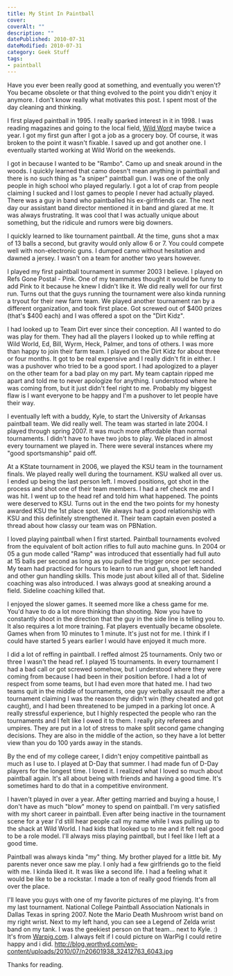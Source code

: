 ```yaml
---
title: My Stint In Paintball
cover:
coverAlt: ""
description: ""
datePublished: 2010-07-31
dateModified: 2010-07-31
category: Geek Stuff
tags:
- paintball
---
```


Have you ever been really good at something, and eventually you weren't?  You became obsolete or that thing evolved to the point you didn't enjoy it anymore.  I don't know really what motivates this post.  I spent most of the day cleaning and thinking.

I first played paintball in 1995. I really sparked interest in it in 1998.  I was reading magazines and going to the local field, [Wild Word](http://wildworldpaintball.com/) maybe twice a year.  I got my first gun after I got a job as a grocery boy. Of course, it was broken to the point it wasn't fixable.  I saved up and got another one. I eventually started working at Wild World on the weekends.


I got in because I wanted to be "Rambo". Camo up and sneak around in the woods. I quickly learned that camo doesn't mean anything in paintball and there is no such thing as "a sniper" paintball gun. I was one of the only people in high school who played regularly. I got a lot of crap from people claiming I sucked and I lost games to people I never had actually played.  There was a guy in band who paintballed his ex-girlfriends car. The next day our assistant band director mentioned it in band and glared at me.  It was always frustrating.  It was cool that I was actually unique about something, but the ridicule and rumors were big downers.

I quickly learned to like tournament paintball. At the time, guns shot a max of 13 balls a second, but gravity would only allow 6 or 7.  You could compete well with non-electronic guns.  I dumped camo without hesitation and dawned a jersey.  I wasn't on a team for another two years however.

I played my first paintball tournament in summer 2003 I believe.  I played on Refs Gone Postal - Pink.  One of my teammates thought it would be funny to add Pink to it because he knew I didn't like it.   We did really well for our first run.  Turns out that the guys running the tournament were also kinda running a tryout for their new farm team.  We played another tournament ran by a different organization, and took first place. Got screwed out of $400 prizes (that's $400 each) and I was offered a spot on the "Dirt Kidz".

I had looked up to Team Dirt ever since their conception. All I wanted to do was play for them.  They had all the players I looked up to while reffing at Wild World, Ed, Bill, Wyrm, Heck, Palmer, and tons of others.  I was more than happy to join their farm team.  I played on the Dirt Kidz for about three or four months.  It got to be real expensive and I really didn't fit in either.  I was a pushover who tried to be a good sport.  I had apologized to a player on the other team for a bad play on my part.  My team captain ripped me apart and told me to never apologize for anything.  I understood where he was coming from, but it just didn't feel right to me.  Probably my biggest flaw is I want everyone to be happy and I'm a pushover to let people have their way.

I eventually left with a buddy, Kyle, to start the University of Arkansas paintball team.  We did really well.  The team was started in late 2004. I played through spring 2007.  It was much more affordable than normal tournaments.  I didn't have to have two jobs to play.  We placed in almost every tournament we played in.  There were several instances where my "good sportsmanship" paid off.

At a KState tournament in 2006, we played the KSU team in the tournament finals.  We played really well during the tournament.  KSU walked all over us.  I ended up being the last person left. I moved positions, got shot in the process and shot one of their team members. I had a ref check me and I was hit.  I went up to the head ref and told him what happened.  The points were deserved to KSU.  Turns out in the end the two points for my honesty awarded KSU the 1st place spot.  We always had a good relationship with KSU and this definitely strengthened it.  Their team captain even posted a thread about how classy our team was on PBNation.

I loved playing paintball when I first started.  Paintball tournaments evolved from the equivalent of bolt action rifles to full auto machine guns.  In 2004 or 05 a gun mode called "Ramp" was introduced that essentially had full auto at 15 balls per second as long as you pulled the trigger once per second. My team had practiced for hours to learn to run and gun, shoot left handed and other gun handling skills.  This mode just about killed all of that.  Sideline coaching was also introduced.  I was always good at sneaking around a field. Sideline coaching killed that.

I enjoyed the slower games.  It seemed more like a chess game for me. You'd have to do a lot more thinking than shooting. Now you have to constantly shoot in the direction that the guy in the side line is telling you to.  It also requires a lot more training.  Fat players eventually became obsolete.  Games when from 10 minutes to 1 minute.  It's just not for me.  I think if I could have started 5 years earlier I would have enjoyed it much more.

I did a lot of reffing in paintball. I reffed almost 25 tournaments.  Only two or three I wasn't the head ref.  I played 15 tournaments.  In every tournament I had a bad call or got screwed somehow, but I understood where they were coming from because I had been in their position before.  I had a lot of respect from some teams, but I had even more that hated me.  I had two teams quit in the middle of tournaments, one guy verbally assault me after a tournament claiming I was the reason they didn't win (they cheated and got caught), and I had been threatened to be jumped in a parking lot once.  A really stressful experience, but I highly respected the people who ran the tournaments and I felt like I owed it to them.  I really pity referees and umpires. They are put in a lot of stress to make split second game changing decisions. They are also in the middle of the action, so they have a lot better view than you do 100 yards away in the stands.

By the end of my college career, I didn't enjoy competitive paintball as much as I use to.  I played at D-Day that summer.  I had made fun of D-Day players for the longest time.  I loved it. I realized what I loved so much about paintball again.   It's all about being with friends and having a good time. It's sometimes hard to do that in a competitive environment.

I haven't played in over a year.  After getting married and buying a house, I don't have as much "blow" money to spend on paintball.  I'm very satisfied with my short career in paintball.  Even after being inactive in the tournament scene for a year I'd still hear people call my name while I was pulling up to the shack at Wild World. I had kids that looked up to me and it felt real good to be a role model.  I'll always miss playing paintball, but I feel like I left at a good time.

Paintball was always kinda "my" thing. My brother played for a little bit. My parents never once saw me play.  I only had a few girlfriends go to the field with me.  I kinda liked it. It was like a second life.  I had a feeling what it would be like to be a rockstar.  I made a ton of really good friends from all over the place.

I'll leave you guys with one of my favorite pictures of me playing. It's from my last tournament. National College Paintball Association Nationals in Dallas Texas in spring 2007.  Note the Mario Death Mushroom wrist band on my right wrist. Next to my left hand, you can see a Legend of Zelda wrist band on my tank. I was the geekiest person on that team... next to Kyle. :)  It's from [Warpig.com](http://warpig.com/).  I always felt if I could picture on WarPig I could retire happy and i did.
http://blog.worthyd.com/wp-content/uploads/2010/07/n20601938_32412763_6043.jpg

Thanks for reading.
